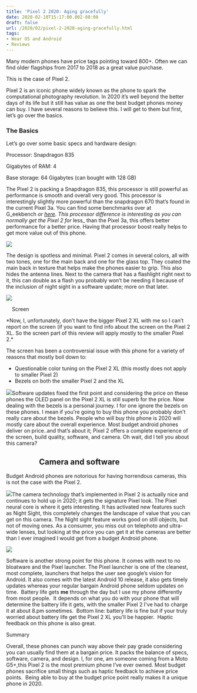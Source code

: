 ```yaml
---
title: 'Pixel 2 2020: Aging gracefully'
date: 2020-02-10T15:17:00.002-08:00
draft: false
url: /2020/02/pixel-2-2020-aging-gracefully.html
tags: 
- Wear OS and Android
- Reviews
---
```


  
  

Many modern phones have price tags pointing toward 800+. Often we can find older flagships from 2017 to 2018 as a great value purchase. 

This is the case of Pixel 2.

  

  

Pixel 2 is an iconic phone widely known as the phone to spark the computational photography revolution. In 2020 it’s well beyond the better days of its life but it still has value as one the best budget phones money can buy. I have several reasons to believe this. I will get to them but first, let’s go over the basics.

  

  

  

  

### The Basics

  

Let’s go over some basic specs and hardware design:

  

Processor: Snapdragon 835

Gigabytes of RAM: 4

Base storage: 64 Gigabytes (can bought with 128 GB)

  

The Pixel 2 is packing a Snapdragon 835, this processor is still powerful as performance is smooth and overall very good. This processor is interestingly slightly more powerful than the snapdragon 670 that’s found in the current Pixel 3a. You can find some benchmarks over at G_eekbench _or [here](https://versus.com/en/qualcomm-snapdragon-670-vs-qualcomm-snapdragon-835). This processor difference is interesting as you can normally get the Pixel 2 for_ less_ than the Pixel 3a, this offers better performance for a better price. Having that processor boost really helps to get more value out of this phone.  

[![](https://1.bp.blogspot.com/-mhsV83PwKC8/XkHj69TEXaI/AAAAAAAAEMY/nuEiFXBM6UApqHLnkLlOmLAF2uzxJNYkwCKgBGAsYHg/s320/IMG_20200210_142117.jpg)](https://1.bp.blogspot.com/-mhsV83PwKC8/XkHj69TEXaI/AAAAAAAAEMY/nuEiFXBM6UApqHLnkLlOmLAF2uzxJNYkwCKgBGAsYHg/s1600/IMG_20200210_142117.jpg)

  

  

The design is spotless and minimal. Pixel 2 comes in several colors, all with two tones, one for the main back and one for the glass top. They coated the main back in texture that helps make the phones easier to grip. This also hides the antenna lines. Next to the camera that has a flashlight right next to it, this can double as a flash you probably won’t be needing it because of the inclusion of night sight in a software update; more on that later.  

[![](https://1.bp.blogspot.com/-jabB9cOHRBY/XkHj9nkjimI/AAAAAAAAEMc/f-nJeicS3lA6Ijhzr7dMxnKrZVlMcUGyACKgBGAsYHg/s320/IMG_20200210_141821.jpg)](https://1.bp.blogspot.com/-jabB9cOHRBY/XkHj9nkjimI/AAAAAAAAEMc/f-nJeicS3lA6Ijhzr7dMxnKrZVlMcUGyACKgBGAsYHg/s1600/IMG_20200210_141821.jpg)

  

  

  

    Screen 

  

\*Now, I, unfortunately, don’t have the bigger Pixel 2 XL with me so I can’t report on the screen (if you want to find info about the screen on the Pixel 2 XL. So the screen part of this review will apply mostly to the smaller Pixel 2.\*

  

  

  

The screen has been a controversial issue with this phone for a variety of reasons that mostly boil down to:

  

*   Questionable color tuning on the Pixel 2 XL (this mostly does not apply to smaller Pixel 2)
*   Bezels on both the smaller Pixel 2 and the XL

  

[![](https://1.bp.blogspot.com/-pBJJEgbCDsw/XkHj_yA0YII/AAAAAAAAEMg/148nF8mbKpU2V-Icu4spj-ctiSpvYIK-wCKgBGAsYHg/s320/IMG_20200210_141850.jpg)](https://1.bp.blogspot.com/-pBJJEgbCDsw/XkHj_yA0YII/AAAAAAAAEMg/148nF8mbKpU2V-Icu4spj-ctiSpvYIK-wCKgBGAsYHg/s1600/IMG_20200210_141850.jpg)Software updates fixed the first point and considering the price on these phones the OLED panel on the Pixel 2 XL is still superb for the price. Now dealing with the bezels is a personal journey. I for one ignore the bezels on these phones. I mean if you're going to buy this phone you probably don’t really care about the bezels. People who will buy this phone is 2020 will mostly care about the overall experience. Most budget android phones deliver on price..and that’s about it; Pixel 2 offers a complete experience of the screen, build quality, software, and camera. Oh wait, did I tell you about this camera?

  

  

  

                  Camera and software
-------------------------------------

  

Budget Android phones are notorious for having horrendous cameras, this is not the case with the Pixel 2.

  

  

[![](https://1.bp.blogspot.com/-BXp9wT-HdKg/XkHkHidIh-I/AAAAAAAAEMk/Tq-nrGi8Rbw3ZWEKtM8k9auPK7ZDuN9KQCKgBGAsYHg/s320/00100dPORTRAIT_00100_BURST20191210143227519_COVER.jpg)](https://1.bp.blogspot.com/-BXp9wT-HdKg/XkHkHidIh-I/AAAAAAAAEMk/Tq-nrGi8Rbw3ZWEKtM8k9auPK7ZDuN9KQCKgBGAsYHg/s1600/00100dPORTRAIT_00100_BURST20191210143227519_COVER.jpg)The camera technology that’s implemented in Pixel 2 is actually nice and continues to hold up in 2020; it gets the signature Pixel look. The Pixel neural core is where it gets interesting. It has activated new features such as Night Sight, this completely changes the landscape of value that you can get on this camera. The Night sight feature works good on still objects, but not of moving ones. As a consumer, you miss out on telephoto and ultra-wide lenses, but looking at the price you can get it at the cameras are better than I ever imagined I would get from a budget Android phone.  

[![](https://1.bp.blogspot.com/-mj8xF8elCgs/XkHkOiRhmmI/AAAAAAAAEMo/fxtPvTPO9cQ8qZgt2kz10wq3JCyKuIMbwCKgBGAsYHg/s320/IMG_20200104_162250.jpg)](https://1.bp.blogspot.com/-mj8xF8elCgs/XkHkOiRhmmI/AAAAAAAAEMo/fxtPvTPO9cQ8qZgt2kz10wq3JCyKuIMbwCKgBGAsYHg/s1600/IMG_20200104_162250.jpg)  

  

Software is another strong point for this phone. It comes with next to no bloatware and the Pixel launcher. The Pixel launcher is one of the cleanest, most complete, launchers that helps the user see google’s vision for Android. It also comes with the latest Android 10 release, it also gets timely updates whereas your regular bargain Android phone seldom updates on time.  Battery life gets **me** through the day but I use my phone differently from most people.  It depends on what you do with your phone that will determine the battery life it gets, with the smaller Pixel 2 I've had to charge it at about 8.pm sometimes.  Bottom line: battery life is fine but if your truly worried about battery life get the Pixel 2 XL you'll be happier.  Haptic feedback on this phone is also great.

  

  

  

  

Summary

  

  

Overall, these phones can punch way above their pay grade considering you can usually find them at a bargain price. It packs the balance of specs, software, camera, and design. I, for one, am someone coming from a Moto G5+,this Pixel 2 is the most premium phone I’ve ever owned. Most budget phones sacrifice small things such as haptic feedback to achieve price points.  Being able to buy at the budget price point really makes it a unique phone in 2020.